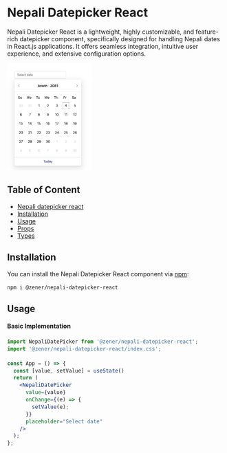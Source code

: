 # Nepali Datepicker React

Nepali Datepicker React is a lightweight, highly customizable, and feature-rich datepicker component, specifically designed for handling Nepali dates in React.js applications. It offers seamless integration, intuitive user experience, and extensive configuration options.

<img src="/images/nepali-datepicker-react.png" alt="Minimal Example" style="max-height:250px"/>

## Table of Content
- [Nepali datepicker react](#nepali-datepicker-react)
- [Installation](#installation)
- [Usage](#usage)
- [Props](#props)
- [Types](#types)

## Installation

You can install the Nepali Datepicker React component via [npm](https://www.npmjs.com/):

```bash
npm i @zener/nepali-datepicker-react
```
## Usage

#### Basic Implementation

```jsx
import NepaliDatePicker from '@zener/nepali-datepicker-react';
import '@zener/nepali-datepicker-react/index.css';

const App = () => {
  const [value, setValue] = useState()
  return (
    <NepaliDatePicker
      value={value}
      onChange={(e) => {
        setValue(e);
      }}
      placeholder="Select date"
    />
  );
};
```
